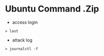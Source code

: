 # Ubuntu Command .Zip

- access login 
```shell
> last
```

- attack log
```shell
> journalctl -f
```